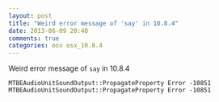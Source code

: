```yaml
---
layout: post
title: "Weird error message of 'say' in 10.8.4"
date: 2013-06-09 20:40
comments: true
categories: osx osx_10.8.4
---
```


Weird error message of ``say`` in 10.8.4


```
MTBEAudioUnitSoundOutput::PropagateProperty Error -10851
MTBEAudioUnitSoundOutput::PropagateProperty Error -10851
```
